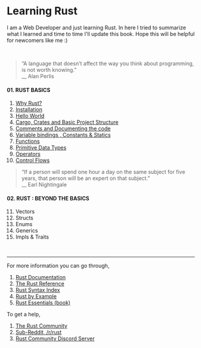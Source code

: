 # Learning Rust
I am a Web Developer and just learning Rust. In here I tried to summarize what I learned and time to time I'll update this book. Hope this will be helpful for newcomers like me :)

&nbsp;

> “A language that doesn’t affect the way you think about programming, is not worth knowing.”  
__ Alan Perlis

#### 01. RUST BASICS
1. [Why Rust?](why_rust.md)
2. [Installation](installation.md)
3. [Hello World](hello_world.md)
4. [Cargo, Crates and Basic Project Structure](cargo,_crates_and_basic_project_structure.md)
5. [Comments and Documenting the code](comments_and_documenting_the_code.md)
6. [Variable bindings , Constants & Statics](variable_bindings_,_constants_&_statics.md)
7. [Functions](functions.md)
8. [Primitive Data Types](primitive_data_types.md)
9. [Operators](operators.md)
10. [Control Flows](control_flows.md)


> “If a person will spend one hour a day on the same subject for five years, that person will be an expert on that subject.”  
__ Earl Nightingale

#### 02. RUST : BEYOND THE BASICS
11. Vectors
12. Structs
13. Enums
14. Generics
15. Impls & Traits

&nbsp;

---

For more information you can go through,

1. [Rust Documentation](https://doc.rust-lang.org/)
2. [The Rust Reference](https://doc.rust-lang.org/reference.html)
3. [Rust Syntax Index](https://doc.rust-lang.org/book/syntax-index.html)
4. [Rust by Example](http://rustbyexample.com/)
5. [Rust Essentials (book)](https://www.safaribooksonline.com/search/?query=%22Rust+Essentials%22)

To get a help,

1. [The Rust Community](https://www.rust-lang.org/community.html)
2. [Sub-Reddit, /r/rust](https://www.reddit.com/r/rust)
3. [Rust Community Discord Server](https://discord.gg/b4ueU6C)


